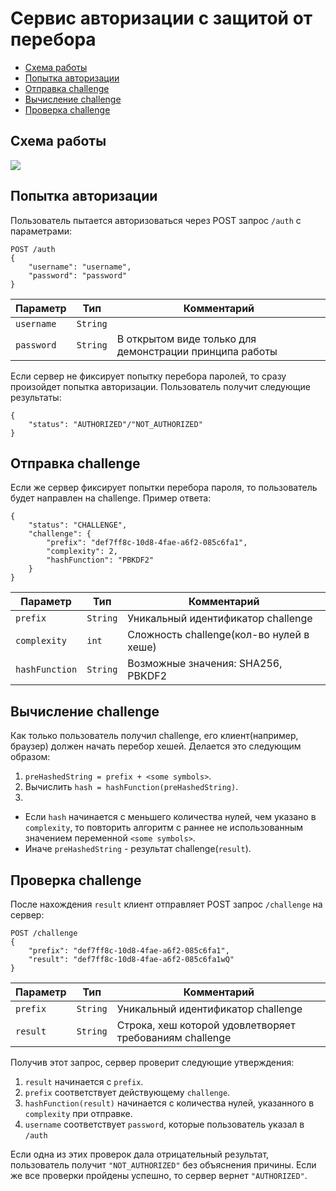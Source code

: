 # Сервис авторизации с защитой от перебора

- [Схема работы](#схема-работы)
- [Попытка авторизации](#попытка-авторизации)
- [Отправка challenge](#отправка-challenge)
- [Вычисление challenge](#вычисление-challenge)
- [Проверка challenge](#проверка-challenge)

## Схема работы
[![](https://mermaid.ink/img/eyJjb2RlIjoic2VxdWVuY2VEaWFncmFtXG5wYXJ0aWNpcGFudCBjIGFzIENsaWVudFxucGFydGljaXBhbnQgcyBhcyBTZXJ2ZXIgXG5cbmMtPj4rczogUE9TVCAvYXV0aCB7dXNlcm5hbWUsIHBhc3N3b3JkfVxucy0-PnM6IGNoZWNrIGlmIGNoYWxsZW5nZSBpcyByZXF1aXJlZFxuYWx0IENoYWxsZW5nZSBpcyBub3QgcmVxdWlyZWRcbnMtPj5zOiBjaGVjayB1c2VybmFtZSBhbmQgcGFzc3dvcmRcbnMtPj5jOiB7YXV0aFN0YXR1cz1BVVRIT1JJWkVEL05PVF9BVVRIT1JJWkVEfVxuZWxzZSBDaGFsbGVuZ2UgaXMgcmVxdWlyZWRcbnMtPj4tYzoge2F1dGhTdGF0dXM9Y2hhbGxlbmdlLCA8YnI-IGNoYWxsZW5nZSA9IHtwcmVmaXgsIGNvbXBsZXhpdHksIGhhc2hGdW5jdGlvbn19XG5lbmRcblxuYWN0aXZhdGUgY1xuYy0-PmM6IHNvbHZlIGNoYWxsZW5nZVxuYy0-PitzOiBQT1NUIC9jaGFsbGVuZ2Uge3ByZWZpeCwgcmVzdWx0fVxucy0-PnM6IGNoZWNrczogPGJyPiAxLiBJZiBwcmVmaXggbWF0Y2hlcyByZXN1bHQgPGJyPiAyLiBJZiBwcmVmaXggaGFzIGEgdmFsaWQgY2hhbGxlbmdlIDxicj4gMy4gSWYgcmVzdWx0IHBhc3NlcyB0aGUgY2hhbGxlbmdlIDxicj4gNC4gSWYgdXNlcm5hbWUtcGFzc3dvcmQgcGFpciBpcyB2YWxpZFxuYWx0IEFsbCBjaGVja3MgcGFzc2VkXG5zLT4-Yzoge2F1dGhTdGF0dXM9QVVUSE9SSVpFRH1cbmVsc2UgXG5zLT4-LWM6IHthdXRoU3RhdHVzPU5PVF9BVVRIT1JJWkVEfVxuZW5kXG5kZWFjdGl2YXRlIGMiLCJtZXJtYWlkIjp7InRoZW1lIjoiZGVmYXVsdCJ9LCJ1cGRhdGVFZGl0b3IiOmZhbHNlLCJhdXRvU3luYyI6dHJ1ZSwidXBkYXRlRGlhZ3JhbSI6ZmFsc2V9)](https://mermaid-js.github.io/mermaid-live-editor/edit/#eyJjb2RlIjoic2VxdWVuY2VEaWFncmFtXG5wYXJ0aWNpcGFudCBjIGFzIENsaWVudFxucGFydGljaXBhbnQgcyBhcyBTZXJ2ZXIgXG5cbmMtPj4rczogUE9TVCAvYXV0aCB7dXNlcm5hbWUsIHBhc3N3b3JkfVxucy0-PnM6IGNoZWNrIGlmIGNoYWxsZW5nZSBpcyByZXF1aXJlZFxuYWx0IENoYWxsZW5nZSBpcyBub3QgcmVxdWlyZWRcbnMtPj5zOiBjaGVjayB1c2VybmFtZSBhbmQgcGFzc3dvcmRcbnMtPj5jOiB7YXV0aFN0YXR1cz1BVVRIT1JJWkVEL05PVF9BVVRIT1JJWkVEfVxuZWxzZSBDaGFsbGVuZ2UgaXMgcmVxdWlyZWRcbnMtPj4tYzoge2F1dGhTdGF0dXM9Y2hhbGxlbmdlLCA8YnI-IGNoYWxsZW5nZSA9IHtwcmVmaXgsIGNvbXBsZXhpdHksIGhhc2hGdW5jdGlvbn19XG5lbmRcblxuYWN0aXZhdGUgY1xuYy0-PmM6IHNvbHZlIGNoYWxsZW5nZVxuYy0-PitzOiBQT1NUIC9jaGFsbGVuZ2Uge3ByZWZpeCwgcmVzdWx0fVxucy0-PnM6IGNoZWNrczogPGJyPiAxLiBJZiBwcmVmaXggbWF0Y2hlcyByZXN1bHQgPGJyPiAyLiBJZiBwcmVmaXggaGFzIGEgdmFsaWQgY2hhbGxlbmdlIDxicj4gMy4gSWYgcmVzdWx0IHBhc3NlcyB0aGUgY2hhbGxlbmdlIDxicj4gNC4gSWYgdXNlcm5hbWUtcGFzc3dvcmQgcGFpciBpcyB2YWxpZFxuYWx0IEFsbCBjaGVja3MgcGFzc2VkXG5zLT4-Yzoge2F1dGhTdGF0dXM9QVVUSE9SSVpFRH1cbmVsc2UgXG5zLT4-LWM6IHthdXRoU3RhdHVzPU5PVF9BVVRIT1JJWkVEfVxuZW5kXG5kZWFjdGl2YXRlIGMiLCJtZXJtYWlkIjoie1xuICBcInRoZW1lXCI6IFwiZGVmYXVsdFwiXG59IiwidXBkYXRlRWRpdG9yIjpmYWxzZSwiYXV0b1N5bmMiOnRydWUsInVwZGF0ZURpYWdyYW0iOmZhbHNlfQ)

## Попытка авторизации
Пользователь пытается авторизоваться через POST запрос `/auth` с параметрами:
```
POST /auth
{
    "username": "username",
    "password": "password"
}
```
Параметр|Тип|Комментарий
-------------|-------------|-----
`username`|`String`|
`password`|`String`|В открытом виде только для демонстрации принципа работы

Если сервер не фиксирует попытку перебора паролей, то сразу произойдет попытка авторизации. Пользователь получит следующие результаты:
```
{
    "status": "AUTHORIZED"/"NOT_AUTHORIZED"
}
```

## Отправка challenge
Если же сервер фиксирует попытки перебора пароля, то пользователь будет направлен на challenge. Пример ответа:
```
{
    "status": "CHALLENGE",
    "challenge": {
        "prefix": "def7ff8c-10d8-4fae-a6f2-085c6fa1",
        "complexity": 2,
        "hashFunction": "PBKDF2"
    }
}
```
Параметр|Тип|Комментарий
-------------|-------------|-----
`prefix`|`String`|Уникальный идентификатор challenge
`complexity`|`int`|Сложность challenge(кол-во нулей в хеше)
`hashFunction`|`String`|Возможные значения: SHA256, PBKDF2

## Вычисление challenge

Как только пользователь получил challenge, его клиент(например, браузер) должен начать перебор хешей. Делается это следующим образом:
1. `preHashedString = prefix + <some symbols>`.
2. Вычислить `hash = hashFunction(preHashedString)`.
3. 
  - Если `hash` начинается с меньшего количества нулей, чем указано в `complexity`,  то повторить алгоритм с раннее не использованным значением переменной `<some symbols>`.
  - Иначе `preHashedString` - результат challenge(`result`).

## Проверка challenge
После нахождения `result` клиент отправляет POST запрос `/challenge` на сервер:
```
POST /challenge
{
    "prefix": "def7ff8c-10d8-4fae-a6f2-085c6fa1",
    "result": "def7ff8c-10d8-4fae-a6f2-085c6fa1wQ"
}
```
Параметр|Тип|Комментарий
-------------|-------------|-----
`prefix`|`String`|Уникальный идентификатор challenge
`result`|`String`|Строка, хеш которой удовлетворяет требованиям challenge

Получив этот запрос, сервер проверит следующие утверждения:
1. `result` начинается с `prefix`.
2. `prefix` соответствует действующему `challenge`.
3. `hashFunction(result)` начинается с количества нулей, указанного в `complexity` при отправке.
4. `username` соответствует `password`, которые пользователь указал в `/auth`

Если одна из этих проверок дала отрицательный результат, пользователь получит `"NOT_AUTHORIZED"` без объяснения причины.
Если же все проверки пройдены успешно, то сервер вернет `"AUTHORIZED"`.